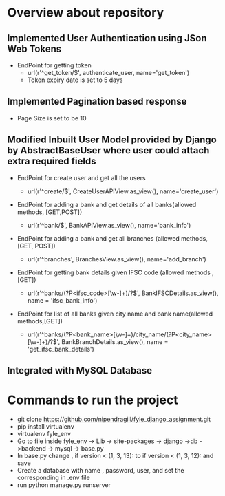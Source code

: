 # Overview about repository

## Implemented User Authentication using JSon Web Tokens
- EndPoint for getting token
  - url(r'^get_token/$', authenticate_user, name='get_token')
  - Token expiry date is set to 5 days
  
## Implemented Pagination based response
- Page Size is set to be 10

## Modified Inbuilt User Model provided by Django by AbstractBaseUser where user could attach extra required fields
- EndPoint for create user and get all the users
  - url(r'^create/$', CreateUserAPIView.as_view(), name='create_user')
 
 - EndPoint for adding a bank and get details of all banks(allowed methods, [GET,POST])
   - url(r'^bank/$', BankAPIView.as_view(), name='bank_info')
  
  - EndPoint for adding a bank and get all branches (allowed methods, [GET, POST])
    - url(r'^branches', BranchesView.as_view(), name='add_branch')
   
   - EndPoint for getting bank details given IFSC code (allowed methods , [GET])
     - url(r'^banks/(?P<ifsc_code>[\w-]+)/?$', BankIFSCDetails.as_view(), name = 'ifsc_bank_info')
    
   - EndPoint for list of all banks given city name and bank name(allowed methods,[GET])
     - url(r'^banks/(?P<bank_name>[\w-]+)/city_name/(?P<city_name>[\w-]+)/?$', BankBranchDetails.as_view(), name = 'get_ifsc_bank_details')

  
## Integrated with MySQL Database

# Commands to run the project

- git clone https://github.com/nipendragill/fyle_django_assignment.git
- pip install virtualenv
- virtualenv fyle_env
- Go to file inside fyle_env -> Lib -> site-packages -> django ->db ->backend -> mysql -> base.py
- In base.py change , if version < (1, 3, 13): to if version < (1, 3, 12): and save
- Create a database with name , password, user, and set the corresponding in .env file
- run python manage.py runserver
